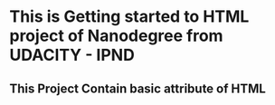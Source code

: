 # This is Getting started to HTML project of Nanodegree from UDACITY - IPND
## This Project Contain basic attribute of HTML